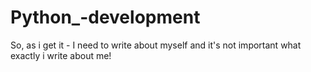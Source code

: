 # Python_-development

So, as i get it - I need to write about myself and it's not important what exactly i write about me!
